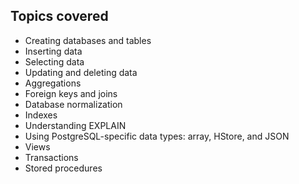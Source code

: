 ## Topics covered

- Creating databases and tables
- Inserting data
- Selecting data
- Updating and deleting data
- Aggregations
- Foreign keys and joins
- Database normalization
- Indexes
- Understanding EXPLAIN
- Using PostgreSQL-specific data types: array, HStore, and JSON
- Views
- Transactions
- Stored procedures
